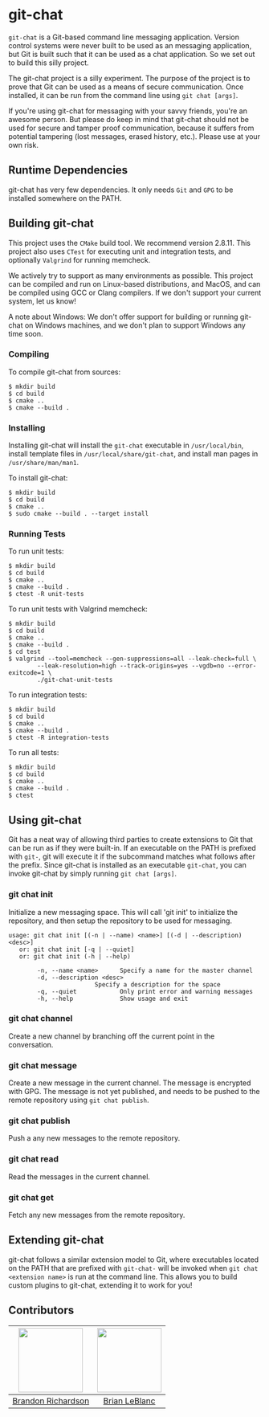 # git-chat
`git-chat` is a Git-based command line messaging application. Version control systems were never built to be used as an messaging application, but Git is built such that it can be used as a chat application. So we set out to build this silly project.

The git-chat project is a silly experiment. The purpose of the project is to prove that Git can be used as a means of secure communication. Once installed, it can be run from the command line using `git chat [args]`.

If you're using git-chat for messaging with your savvy friends, you're an awesome person. But please do keep in mind that git-chat should not be used for secure and tamper proof communication, because it suffers from potential tampering (lost messages, erased history, etc.). Please use at your own risk.

## Runtime Dependencies
git-chat has very few dependencies. It only needs `Git` and `GPG` to be installed somewhere on the PATH.

## Building git-chat
This project uses the `CMake` build tool. We recommend version 2.8.11. This project also uses `CTest` for executing unit and integration tests, and optionally `Valgrind` for running memcheck.

We actively try to support as many environments as possible. This project can be compiled and run on Linux-based distributions, and MacOS, and can be compiled using GCC or Clang compilers. If we don't support your current system, let us know!

A note about Windows: We don't offer support for building or running git-chat on Windows machines, and we don't plan to support Windows any time soon.

### Compiling
To compile git-chat from sources:
```
$ mkdir build
$ cd build
$ cmake ..
$ cmake --build .
```

### Installing
Installing git-chat will install the `git-chat` executable in `/usr/local/bin`, install template files in `/usr/local/share/git-chat`, and install man pages in `/usr/share/man/man1`.

To install git-chat:
```
$ mkdir build
$ cd build
$ cmake ..
$ sudo cmake --build . --target install
```

### Running Tests
To run unit tests:
```
$ mkdir build
$ cd build
$ cmake ..
$ cmake --build .
$ ctest -R unit-tests
```

To run unit tests with Valgrind memcheck:
```
$ mkdir build
$ cd build
$ cmake ..
$ cmake --build .
$ cd test
$ valgrind --tool=memcheck --gen-suppressions=all --leak-check=full \
        --leak-resolution=high --track-origins=yes --vgdb=no --error-exitcode=1 \
        ./git-chat-unit-tests
```

To run integration tests:
```
$ mkdir build
$ cd build
$ cmake ..
$ cmake --build .
$ ctest -R integration-tests
```

To run all tests:
```
$ mkdir build
$ cd build
$ cmake ..
$ cmake --build .
$ ctest
```

## Using git-chat
Git has a neat way of allowing third parties to create extensions to Git that can be run as if they were built-in. If an executable on the PATH is prefixed with `git-`, git will execute it if the subcommand matches what follows after the prefix. Since git-chat is installed as an executable `git-chat`, you can invoke git-chat by simply running `git chat [args]`.

### git chat init
Initialize a new messaging space. This will call 'git init' to initialize the repository, and then setup the repository to be used for messaging.

```
usage: git chat init [(-n | --name) <name>] [(-d | --description) <desc>]
   or: git chat init [-q | --quiet]
   or: git chat init (-h | --help)

        -n, --name <name>      Specify a name for the master channel
        -d, --description <desc>
                        Specify a description for the space
        -q, --quiet            Only print error and warning messages
        -h, --help             Show usage and exit
```

### git chat channel
Create a new channel by branching off the current point in the conversation.

### git chat message
Create a new message in the current channel. The message is encrypted with GPG. The message is not yet published, and needs to be pushed to the remote repository using `git chat publish`.

### git chat publish
Push a any new messages to the remote repository.

### git chat read
Read the messages in the current channel.

### git chat get
Fetch any new messages from the remote repository.

## Extending git-chat
git-chat follows a similar extension model to Git, where executables located on the PATH that are prefixed with `git-chat-` will be invoked when `git chat <extension name>` is run at the command line. This allows you to build custom plugins to git-chat, extending it to work for you!

## Contributors

|[<img src="https://avatars3.githubusercontent.com/u/22732449?v=3&s=460" width="128">](https://github.com/brandon1024)|[<img src="https://avatars1.githubusercontent.com/u/8900382?s=460&v=4" width="128">](https://github.com/omnibrian)
|:---:|:---:|
|[Brandon Richardson](https://github.com/brandon1024)| [Brian LeBlanc](https://github.com/omnibrian)